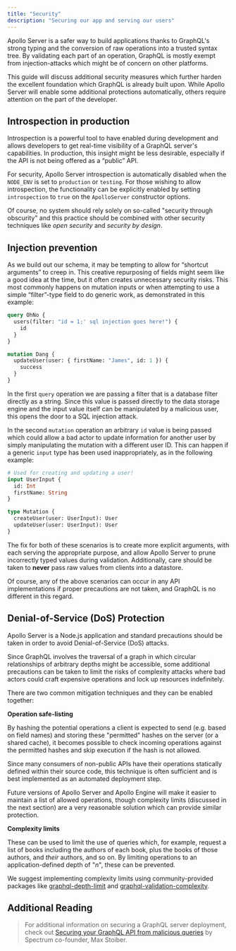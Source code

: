 ```yaml
---
title: "Security"
description: "Securing our app and serving our users"
---
```


Apollo Server is a safer way to build applications thanks to GraphQL's strong typing and the conversion of raw operations into a trusted syntax tree. By validating each part of an operation, GraphQL is mostly exempt from injection-attacks which might be of concern on other platforms.

This guide will discuss additional security measures which further harden the excellent foundation which GraphQL is already built upon. While Apollo Server will enable some additional protections automatically, others require attention on the part of the developer.

<h2 id="introspection">Introspection in production</h2>

Introspection is a powerful tool to have enabled during development and allows developers to get real-time visibility of a GraphQL server's capabilities. In production, this insight might be less desirable, especially if the API is not being offered as a “public” API.

For security, Apollo Server introspection is automatically disabled when the `NODE_ENV` is set to `production` or `testing`.  For those wishing to allow introspection, the functionality can be explicitly enabled by setting `introspection` to `true` on the `ApolloServer` constructor options.

Of course, no system should rely solely on so-called "security through obscurity" and this practice should be combined with other security techniques like _open security_ and _security by design_.

<h2 id="injection">Injection prevention</h2>

As we build out our schema, it may be tempting to allow for “shortcut arguments” to creep in. This creative repurposing of fields might seem like a good idea at the time, but it often creates unnecessary security risks.  This most commonly happens on mutation inputs or when attempting to use a simple “filter”-type field to do generic work, as demonstrated in this example:

```graphql
query OhNo {
  users(filter: "id = 1;' sql injection goes here!") {
    id
  }
}

mutation Dang {
  updateUser(user: { firstName: "James", id: 1 }) {
    success
  }
}
```

In the first `query` operation we are passing a filter that is a database filter directly as a string.  Since this value is passed directly to the data storage engine and the input value itself can be manipulated by a malicious user, this opens the door to a SQL injection attack.

In the second `mutation` operation an arbitrary `id` value is being passed which could allow a bad actor to update information for another user by simply manipulating the mutation with a different user ID.  This can happen if a generic `input` type has been used inappropriately, as in the following example:

```graphql
# Used for creating and updating a user!
input UserInput {
  id: Int
  firstName: String
}

type Mutation {
  createUser(user: UserInput): User
  updateUser(user: UserInput): User
}
```

The fix for both of these scenarios is to create more explicit arguments, with each serving the appropriate purpose, and allow Apollo Server to prune incorrectly typed values during validation.  Additionally, care should be taken to **never** pass raw values from clients into a datastore.

Of course, any of the above scenarios can occur in any API implementations if proper precautions are not taken, and GraphQL is no different in this regard.

<h2 id="dos">Denial-of-Service (DoS) Protection</h2>

Apollo Server is a Node.js application and standard precautions should be taken in order to avoid Denial-of-Service (DoS) attacks.

Since GraphQL involves the traversal of a graph in which circular relationships of arbitrary depths might be accessible, some additional precautions can be taken to limit the risks of complexity attacks where bad actors could craft expensive operations and lock up resources indefinitely.

There are two common mitigation techniques and they can be enabled together:

**Operation safe-listing**

By hashing the potential operations a client is expected to send (e.g. based on field names) and storing these "permitted" hashes on the server (or a shared cache), it becomes possible to check incoming operations against the permitted hashes and skip execution if the hash is not allowed.

Since many consumers of non-public APIs have their operations statically defined within their source code, this technique is often sufficient and is best implemented as an automated deployment step.

Future versions of Apollo Server and Apollo Engine will make it easier to maintain a list of allowed operations, though complexity limits (discussed in the next section) are a very reasonable solution which can provide similar protection.

**Complexity limits**

These can be used to limit the use of queries which, for example, request a list of books including the authors of each book, plus the books of those authors, and _their_ authors, and so on. By limiting operations to an application-defined depth of "_n_", these can be prevented.

We suggest implementing complexity limits using community-provided packages like [graphql-depth-limit](https://github.com/stems/graphql-depth-limit) and [graphql-validation-complexity](https://github.com/4Catalyzer/graphql-validation-complexity).

## Additional Reading

> For additional information on securing a GraphQL server deployment, check out [Securing your GraphQL API from malicious queries](https://dev-blog.apollodata.com/securing-your-graphql-api-from-malicious-queries-16130a324a6b) by Spectrum co-founder, Max Stoiber.
